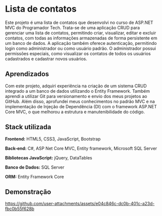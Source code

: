 # Lista de contatos

Este projeto é uma lista de contatos que desenvolvi no curso de ASP.NET MVC do Programador Tech. Trata-se de uma aplicação CRUD para gerenciar uma lista de contatos, permitindo criar, visualizar, editar e excluir contatos, com todas as informações armazenadas de forma persistente em um banco de dados. A aplicação também oferece autenticação, permitindo login como administrador ou como usuário padrão. O administrador possui permissões especiais, como visualizar os contatos de todos os usuários cadastrados e cadastrar novos usuários.

## Aprendizados

Com este projeto, adquiri experiência na criação de um sistema CRUD integrado a um banco de dados utilizando o Entity Framework. Também aprendi a utilizar Git para versionamento e envio dos meus projetos ao GitHub. Além disso, aprofundei meus conhecimentos no padrão MVC e na implementação de Injeção de Dependência (DI) com o framework ASP.NET Core MVC, o que melhorou a estrutura e manutenibilidade do código.

## Stack utilizada

**Frontend:** HTML5, CSS3, JavaScript, Bootstrap

**Back-end:** C#, ASP Net Core MVC, Entity framework, Microsoft SQL Server

**Bibliotecas JavaScript:** jQuery, DataTables

**Banco de Dados:** SQL Server

**ORM:** Entity Framework Core

## Demonstração

https://github.com/user-attachments/assets/e04c846c-dc0b-401c-a23d-fbc0b55f628b

